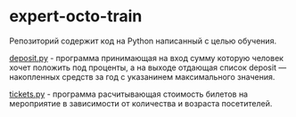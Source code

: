 # expert-octo-train
Репозиторий содержит код на Python написанный с целью обучения.

[deposit.py](https://github.com/SurferOfFortune/expert-octo-train/blob/main/deposit.py) - программа принимающая на вход сумму которую человек хочет положить под проценты, а на выходе отдающая список deposit  — накопленных средств за год с указанинем максимального значения.

[tickets.py](https://github.com/SurferOfFortune/expert-octo-train/blob/main/tickets.py) - программа расчитывающая стоимость билетов на мероприятие в зависимости от количества и возраста посетителей.
